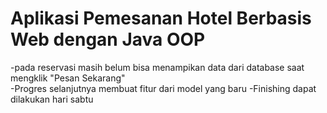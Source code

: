 # Aplikasi Pemesanan Hotel Berbasis Web dengan Java OOP
-pada reservasi masih belum bisa menampikan data dari database saat mengklik "Pesan Sekarang" <br>
-Progres selanjutnya membuat fitur dari model yang baru
-Finishing dapat dilakukan hari sabtu 